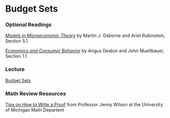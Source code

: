 # Budget Sets  

### Optional Readings  

[_Models in Microeconomic Theory_](https://www.openbookpublishers.com/books/10.11647/obp.0211) by 
Martin J. Osborne and Ariel Rubinstein, Section 5.1

[_Economics and Consumer Behavior_](https://doi-org.ezproxy2.williams.edu/10.1017/CBO9780511805653) by 
Angus Deaton and John Muellbauer, Section 1.1  

### Lecture  

[Budget Sets](2-budget-set-notes-2022-09-14.pdf)

### Math Review Resources 

[Tips on How to Write a Proof](http://www.math.lsa.umich.edu/~jchw/PrimerOnProof.pdf) from 
Professor Jenny Wilson at the University of Michigan Math Departent
